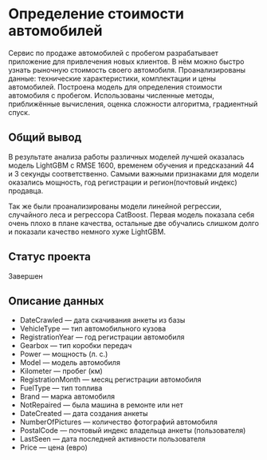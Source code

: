 # Определение стоимости автомобилей
Сервис по продаже автомобилей с пробегом разрабатывает приложение для привлечения новых клиентов. В нём можно быстро узнать рыночную стоимость своего автомобиля. 
Проанализированы данные: технические характеристики, комплектации и цены автомобилей. Построена модель для определения стоимости автомобиля с пробегом.
Использованы численные методы, приближённые вычисления, оценка сложности алгоритма, градиентный спуск.

## Общий вывод
В результате анализа работы различных моделей лучшей оказалась модель LightGBM с RMSE 1600, временем обучения и предсказаний 44 и 3 секунды соответственно. Самыми важными признаками для модели оказались мощность, год регистрации и регион(почтовый индекс) продавца.

Так же были проанализированы модели линейной регрессии, случайного леса и регрессора CatBoost. Первая модель показала себя очень плохо в плане качества, остальные две обучались слишком долго и показали качество немного хуже LightGBM.

## Статус проекта
Завершен

## Описание данных

- DateCrawled — дата скачивания анкеты из базы
- VehicleType — тип автомобильного кузова
- RegistrationYear — год регистрации автомобиля
- Gearbox — тип коробки передач
- Power — мощность (л. с.)
- Model — модель автомобиля
- Kilometer — пробег (км)
- RegistrationMonth — месяц регистрации автомобиля
- FuelType — тип топлива
- Brand — марка автомобиля
- NotRepaired — была машина в ремонте или нет
- DateCreated — дата создания анкеты
- NumberOfPictures — количество фотографий автомобиля
- PostalCode — почтовый индекс владельца анкеты (пользователя)
- LastSeen — дата последней активности пользователя
- Price — цена (евро)
